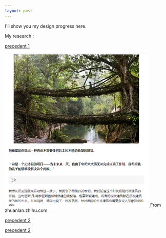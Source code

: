 ```yaml
---
layout: post
---
```


I'll show you my design progress here.

My research :

[precedent 1][2a21c033]
  
<a href="http://zhuanlan.zhihu.com/p/45880433/">
         <img alt="Qries" src="http://raw.githubusercontent.com/1129782yy/2021-Fall-studio/master/assets/fromzhuanlan.zhihu.png"
         width=450">
      </a>  
From zhuanlan.zhihu.com

  [2a21c033]:https://www.archdaily.com/967177/villa-backyard-touch-architect?ad_medium=gallery
  
[precedent 2][2a21c033]

  [2a21c033]: https://www.archdaily.com/18262/box-house-alan-chu-and-cristiano-kato?ad_medium=widget&ad_name=more-from-office-article-show
 
[precedent 2][2a21c033]

  [2a21c033]: https://zhuanlan.zhihu.com/p/45880433
